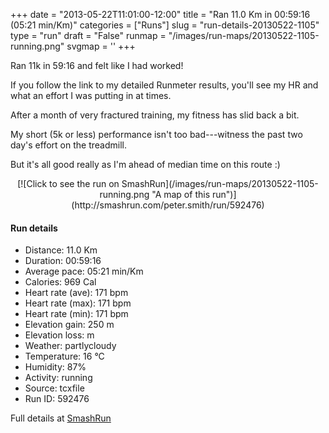 +++
date = "2013-05-22T11:01:00-12:00"
title = "Ran 11.0 Km in 00:59:16 (05:21 min/Km)"
categories = ["Runs"]
slug = "run-details-20130522-1105"
type = "run"
draft = "False"
runmap = "/images/run-maps/20130522-1105-running.png"
svgmap = '<polyline points="99 40, 100 38, 98 38, 94 40, 93 40, 93 42, 90 42, 86 45, 80 50, 74 53, 69 53, 56 52, 52 52, 40 54, 28 53, 19 56, 16 58, 10 60, 8 59, 5 59, 2 60, 0 62, 2 60, 3 59, 6 59, 7 59, 8 60, 12 60, 16 58, 19 56, 27 53, 40 54, 52 52, 68 54, 74 53, 79 51, 90 42, 91 41, 93 42, 94 40, 97 38">'
+++

Ran 11k in 59:16 and felt like I had worked!

If you follow the link to my detailed Runmeter results, you'll see my HR and what an effort I was putting in at times. 

After a month of very fractured training, my fitness has slid back a bit. 

My short (5k or less) performance isn't too bad---witness the past two day's effort on the treadmill. 

But it's all good really as I'm ahead of median time on this route :)



<!--more-->

<center>
[![Click to see the run on SmashRun](/images/run-maps/20130522-1105-running.png "A map of this run")](http://smashrun.com/peter.smith/run/592476)
</center>

#### Run details

* Distance: 11.0 Km
* Duration: 00:59:16
* Average pace: 05:21 min/Km
* Calories: 969 Cal
* Heart rate (ave): 171 bpm
* Heart rate (max): 171 bpm
* Heart rate (min): 171 bpm
* Elevation gain: 250 m
* Elevation loss:  m
* Weather: partlycloudy
* Temperature: 16 &deg;C
* Humidity: 87%
* Activity: running
* Source: tcxfile
* Run ID: 592476

Full details at [SmashRun](http://smashrun.com/peter.smith/run/592476)